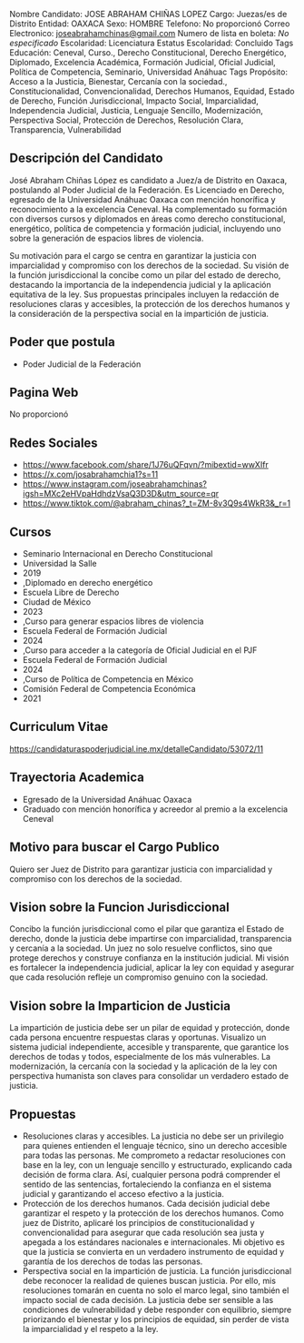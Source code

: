 Nombre Candidato: JOSE ABRAHAM CHIÑAS LOPEZ
Cargo: Juezas/es de Distrito
Entidad: OAXACA
Sexo: HOMBRE
Telefono: No proporcionó
Correo Electronico: joseabrahamchinas@gmail.com
Numero de lista en boleta: *No especificado*
Escolaridad: Licenciatura
Estatus Escolaridad: Concluido
Tags Educación: Ceneval, Curso., Derecho Constitucional, Derecho Energético, Diplomado, Excelencia Académica, Formación Judicial, Oficial Judicial, Política de Competencia, Seminario, Universidad Anáhuac
Tags Propósito: Acceso a la Justicia, Bienestar, Cercanía con la sociedad., Constitucionalidad, Convencionalidad, Derechos Humanos, Equidad, Estado de Derecho, Función Jurisdiccional, Impacto Social, Imparcialidad, Independencia Judicial, Justicia, Lenguaje Sencillo, Modernización, Perspectiva Social, Protección de Derechos, Resolución Clara, Transparencia, Vulnerabilidad


## Descripción del Candidato 

José Abraham Chiñas López es candidato a Juez/a de Distrito en Oaxaca, postulando al Poder Judicial de la Federación. Es Licenciado en Derecho, egresado de la Universidad Anáhuac Oaxaca con mención honorífica y reconocimiento a la excelencia Ceneval. Ha complementado su formación con diversos cursos y diplomados en áreas como derecho constitucional, energético, política de competencia y formación judicial, incluyendo uno sobre la generación de espacios libres de violencia.

Su motivación para el cargo se centra en garantizar la justicia con imparcialidad y compromiso con los derechos de la sociedad. Su visión de la función jurisdiccional la concibe como un pilar del estado de derecho, destacando la importancia de la independencia judicial y la aplicación equitativa de la ley. Sus propuestas principales incluyen la redacción de resoluciones claras y accesibles, la protección de los derechos humanos y la consideración de la perspectiva social en la impartición de justicia.


## Poder que postula

- Poder Judicial de la Federación


## Pagina Web

No proporcionó


## Redes Sociales

- https://www.facebook.com/share/1J76uQFqvn/?mibextid=wwXIfr
- https://x.com/josabrahamchia1?s=11
- https://www.instagram.com/joseabrahamchinas?igsh=MXc2eHVpaHdhdzVsaQ3D3D&utm_source=qr
- https://www.tiktok.com/@abraham_chinas?_t=ZM-8v3Q9s4WkR3&_r=1


## Cursos

- Seminario Internacional en Derecho Constitucional
- Universidad la Salle
- 2019
- ,Diplomado en derecho energético
- Escuela Libre de Derecho
- Ciudad de México
- 2023
- ,Curso para generar espacios libres de violencia
- Escuela Federal de Formación Judicial
- 2024
- ,Curso para acceder a la categoría de Oficial Judicial en el PJF
- Escuela Federal de Formación Judicial
- 2024
- ,Curso de Política de Competencia en México
- Comisión Federal de Competencia Económica
- 2021


## Curriculum Vitae

https://candidaturaspoderjudicial.ine.mx/detalleCandidato/53072/11


## Trayectoria Academica

- Egresado de la Universidad Anáhuac Oaxaca
- Graduado con mención honorífica y acreedor al premio a la excelencia Ceneval


## Motivo para buscar el Cargo Publico

Quiero ser Juez de Distrito para garantizar justicia con imparcialidad y compromiso con los derechos de la sociedad.


## Vision sobre la Funcion Jurisdiccional

Concibo la función jurisdiccional como el pilar que garantiza el Estado de derecho, donde la justicia debe impartirse con imparcialidad, transparencia y cercanía a la sociedad. Un juez no solo resuelve conflictos, sino que protege derechos y construye confianza en la institución judicial. Mi visión es fortalecer la independencia judicial, aplicar la ley con equidad y asegurar que cada resolución refleje un compromiso genuino con la sociedad.


## Vision sobre la Imparticion de Justicia

La impartición de justicia debe ser un pilar de equidad y protección, donde cada persona encuentre respuestas claras y oportunas. Visualizo un sistema judicial independiente, accesible y transparente, que garantice los derechos de todas y todos, especialmente de los más vulnerables. La modernización, la cercanía con la sociedad y la aplicación de la ley con perspectiva humanista son claves para consolidar un verdadero estado de justicia.


## Propuestas

- Resoluciones claras y accesibles. La justicia no debe ser un privilegio para quienes entienden el lenguaje técnico, sino un derecho accesible para todas las personas. Me comprometo a redactar resoluciones con base en la ley, con un lenguaje sencillo y estructurado, explicando cada decisión de forma clara. Así, cualquier persona podrá comprender el sentido de las sentencias, fortaleciendo la confianza en el sistema judicial y garantizando el acceso efectivo a la justicia.
- Protección de los derechos humanos. Cada decisión judicial debe garantizar el respeto y la protección de los derechos humanos. Como juez de Distrito, aplicaré los principios de constitucionalidad y convencionalidad para asegurar que cada resolución sea justa y apegada a los estándares nacionales e internacionales. Mi objetivo es que la justicia se convierta en un verdadero instrumento de equidad y garantía de los derechos de todas las personas.
- Perspectiva social en la impartición de justicia. La función jurisdiccional debe reconocer la realidad de quienes buscan justicia. Por ello, mis resoluciones tomarán en cuenta no solo el marco legal, sino también el impacto social de cada decisión. La justicia debe ser sensible a las condiciones de vulnerabilidad y debe responder con equilibrio, siempre priorizando el bienestar y los principios de equidad, sin perder de vista la imparcialidad y el respeto a la ley.

